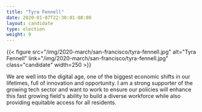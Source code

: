 ```yaml
---
title: "Tyra Fennell"
date: 2020-01-07T22:30:01-08:00
layout: candidate
type: election
weight: 9
---
```


{{< figure src="/img/2020-march/san-francisco/tyra-fennell.jpg"
           alt="Tyra Fennell"
           link="/img/2020-march/san-francisco/tyra-fennell.jpg"
           class="candidate"
           width=250
           >}}

We are well into the digital age, one of the biggest economic shifts in our
lifetimes, full of innovation and opportunity. I am a strong supporter of the
growing tech sector and want to work to ensure our policies will enhance this
fast growing field's ability to build a diverse workforce while also providing
equitable access for all residents.
